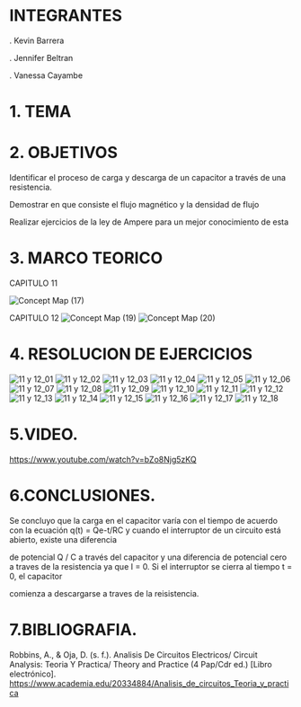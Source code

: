 # INTEGRANTES

. Kevin Barrera

. Jennifer Beltran

. Vanessa Cayambe

# 1. TEMA


# 2. OBJETIVOS

Identificar el proceso de carga y descarga de un capacitor a través de una resistencia.

Demostrar en que consiste el flujo magnético y la densidad de flujo

Realizar ejercicios de la ley de Ampere para un mejor conocimiento de esta

# 3. MARCO TEORICO

CAPITULO 11

![Concept Map (17)](https://user-images.githubusercontent.com/84421020/127560127-cac67b16-7264-4e2f-af5b-7f852b3cd031.jpg)


CAPITULO 12
![Concept Map (19)](https://user-images.githubusercontent.com/84421020/127560426-d11471ce-7ac7-4d80-ae8d-8c39b2f9c959.jpg)
![Concept Map (20)](https://user-images.githubusercontent.com/84421020/127560774-79928131-8bdd-4de6-a0d2-20c0f75f2108.jpg)



# 4. RESOLUCION DE EJERCICIOS
![11 y 12_01](https://user-images.githubusercontent.com/84421370/127658497-c3488e5c-43d3-491f-8c63-dbfecec3b857.jpg)
![11 y 12_02](https://user-images.githubusercontent.com/84421370/127658518-4fe56cbf-931d-461e-b625-e54629867e3a.jpg)
![11 y 12_03](https://user-images.githubusercontent.com/84421370/127658539-7d8d20e7-e075-48e2-8c1d-05bdc4259503.jpg)
![11 y 12_04](https://user-images.githubusercontent.com/84421370/127658558-3606adb0-6fc3-43fd-bc4a-cdc030b4cc09.jpg)
![11 y 12_05](https://user-images.githubusercontent.com/84421370/127658587-6881915f-5ae6-4b08-9b33-d005b0472d43.jpg)
![11 y 12_06](https://user-images.githubusercontent.com/84421370/127658609-f61af21d-8d08-4c44-98b4-c3ffb4f873bb.jpg)
![11 y 12_07](https://user-images.githubusercontent.com/84421370/127658626-4960c875-a388-4217-95ed-daffdce9165a.jpg)
![11 y 12_08](https://user-images.githubusercontent.com/84421370/127658647-cbbc68ac-06d4-413d-b36a-afba5f52af71.jpg)
![11 y 12_09](https://user-images.githubusercontent.com/84421370/127658676-5f1e97f1-539d-4814-9784-498683d933c4.jpg)
![11 y 12_10](https://user-images.githubusercontent.com/84421370/127658697-e9877dee-f33c-4e26-86a7-4d049a4266fb.jpg)
![11 y 12_11](https://user-images.githubusercontent.com/84421370/127658717-4a1950b6-02d1-4a37-950e-aa3d06174987.jpg)
![11 y 12_12](https://user-images.githubusercontent.com/84421370/127658731-6a5ecb0c-7fd9-4016-bc48-028316da2169.jpg)
![11 y 12_13](https://user-images.githubusercontent.com/84421370/127658747-25c6134e-eb31-4b8b-8830-0af981acce67.jpg)
![11 y 12_14](https://user-images.githubusercontent.com/84421370/127658768-9434fc60-e12f-400e-96fd-7181b9e3829a.jpg)
![11 y 12_15](https://user-images.githubusercontent.com/84421370/127658791-489569aa-e547-4e22-acfc-6ef6d91b87fc.jpg)
![11 y 12_16](https://user-images.githubusercontent.com/84421370/127658813-7ec2298f-e11f-459f-8028-b6298aed9a59.jpg)
![11 y 12_17](https://user-images.githubusercontent.com/84421370/127658980-bb03bb09-70e5-49f7-bc1c-271a585eb29d.jpg)
![11 y 12_18](https://user-images.githubusercontent.com/84421370/127659003-5556549f-53bd-41b0-a331-15c2f64da34a.jpg)

# 5.VIDEO.
https://www.youtube.com/watch?v=bZo8Njg5zKQ


# 6.CONCLUSIONES.

Se concluyo que la carga en el capacitor varía con el tiempo de acuerdo con la ecuación q(t) = Qe-t/RC y cuando el interruptor de un circuito está abierto, existe una diferencia

de potencial Q / C a través del capacitor y una diferencia de potencial cero a traves de la resistencia ya que I = 0. Si el interruptor se cierra al tiempo t = 0, el capacitor 

comienza a descargarse a traves de la reisistencia.

# 7.BIBLIOGRAFIA.

Robbins, A., & Oja, D. (s. f.). Analisis De Circuitos Electricos/ Circuit Analysis: Teoria Y Practica/ Theory and Practice (4 Pap/Cdr ed.) [Libro electrónico]. https://www.academia.edu/20334884/Analisis_de_circuitos_Teoria_y_practica
